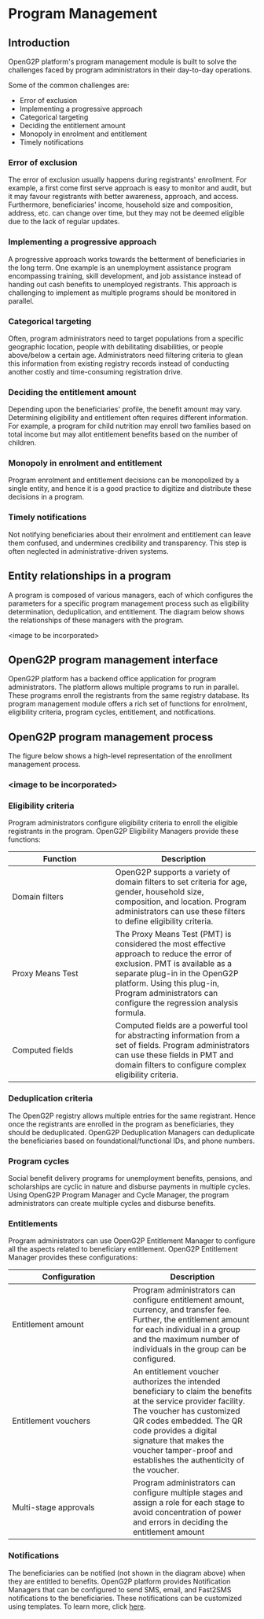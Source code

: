 # Program Management

## Introduction

OpenG2P platform's program management module is built to solve the challenges faced by program administrators in their day-to-day operations.&#x20;

Some of the common challenges are:

* Error of exclusion
* Implementing a progressive approach
* Categorical targeting
* Deciding the entitlement amount
* &#x20;Monopoly in enrolment and entitlement
* Timely notifications

### Error of exclusion

The error of exclusion usually happens during registrants' enrollment. For example, a first come first serve approach is easy to monitor and audit, but it may favour registrants with better awareness, approach, and access. Furthermore, beneficiaries' income, household size and composition, address, etc. can change over time, but they may not be deemed eligible due to the lack of regular updates.

### Implementing a progressive approach

A progressive approach works towards the betterment of beneficiaries in the long term. One example is an unemployment assistance program encompassing training, skill development, and job assistance instead of handing out cash benefits to unemployed registrants. This approach is challenging to implement as multiple programs should be monitored in parallel.

### Categorical targeting

Often, program administrators need to target populations from a specific geographic location, people with debilitating disabilities, or people above/below a certain age. Administrators need filtering criteria to glean this information from existing registry records instead of conducting another costly and time-consuming registration drive.

### Deciding the entitlement amount

Depending upon the beneficiaries' profile, the benefit amount may vary. Determining eligibility and entitlement often requires different information. For example, a program for child nutrition may enroll two families based on total income but may allot entitlement benefits based on the number of children.

### Monopoly in enrolment and entitlement

Program enrolment and entitlement decisions can be monopolized by a single entity, and hence it is a good practice to digitize and distribute these decisions in a program.

### Timely notifications

Not notifying beneficiaries about their enrolment and entitlement can leave them confused, and undermines credibility and transparency. This step is often neglected in administrative-driven systems.

## Entity relationships in a program

A program is composed of various managers, each of which configures the parameters for a specific program management process such as eligibility determination, deduplication, and entitlement. The diagram below shows the relationships of these managers with the program.

\<image to be incorporated>

## OpenG2P program management interface

OpenG2P platform has a backend office application for program administrators. The platform allows multiple programs to run in parallel. These programs enroll the registrants from the same registry database. Its program management module offers a rich set of functions for enrolment, eligibility criteria, program cycles, entitlement, and notifications.

## OpenG2P program management process

The figure below shows a high-level representation of the enrollment management process.

### \<image to be incorporated>

### Eligibility criteria

Program administrators configure eligibility criteria to enroll the eligible registrants in the program. OpenG2P Eligibility Managers provide these functions:

<table><thead><tr><th width="194">Function</th><th>Description</th></tr></thead><tbody><tr><td>Domain filters</td><td>OpenG2P supports a variety of domain filters to set criteria for age, gender, household size, composition, and location. Program administrators can use these filters to define eligibility criteria.</td></tr><tr><td>Proxy Means Test</td><td>The Proxy Means Test (PMT) is considered the most effective approach to reduce the error of exclusion. PMT is available as a separate plug-in in the OpenG2P platform. Using this plug-in, Program administrators can configure the regression analysis formula.</td></tr><tr><td>Computed fields</td><td>Computed fields are a powerful tool for abstracting information from a set of fields. Program administrators can use these fields in PMT and domain filters to configure complex eligibility criteria.</td></tr></tbody></table>

### Deduplication criteria

The OpenG2P registry allows multiple entries for the same registrant. Hence once the registrants are enrolled in the program as beneficiaries, they should be deduplicated. OpenG2P Deduplication Managers can deduplicate the beneficiaries based on foundational/functional IDs, and phone numbers.

### Program cycles

Social benefit delivery programs for unemployment benefits, pensions, and scholarships are cyclic in nature and disburse payments in multiple cycles. Using OpenG2P Program Manager and Cycle Manager, the program administrators can create multiple cycles and disburse benefits.

### Entitlements

Program administrators can use OpenG2P Entitlement Manager to configure all the aspects related to beneficiary entitlement. OpenG2P Entitlement Manager provides these configurations:

<table><thead><tr><th width="230">Configuration</th><th>Description</th></tr></thead><tbody><tr><td>Entitlement amount</td><td>Program administrators can configure entitlement amount, currency, and transfer fee. Further, the entitlement amount for each individual in a group and the maximum number of individuals in the group can be configured.</td></tr><tr><td>Entitlement vouchers</td><td>An entitlement voucher authorizes the intended beneficiary to claim the benefits at the service provider facility. The voucher has customized QR codes embedded. The QR code provides a digital signature that makes the voucher tamper-proof and establishes the authenticity of the voucher.</td></tr><tr><td>Multi-stage approvals</td><td>Program administrators can configure multiple stages and assign a role for each stage to avoid concentration of power and errors in deciding the entitlement amount</td></tr></tbody></table>

### Notifications

The beneficiaries can be notified (not shown in the diagram above) when they are entitled to benefits. OpenG2P platform provides Notification Managers that can be configured to send SMS, email, and Fast2SMS notifications to the beneficiaries. These notifications can be customized using templates. To learn more, click [here](notifications.md).

